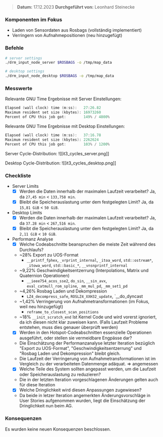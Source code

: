 
>  **Datum:** 17.12.2023
>  **Durchgeführt von:** Leonhard Steinecke

### Komponenten im Fokus
- Laden von Sensordaten aus Rosbags (vollständig implementiert)
- Verringern von Aufnahmepositionen (neu hinzugefügt)

### Befehle

```bash
# server settings
./drm_input_node_server $ROSBAGS -o /tmp/map_data

# desktop settings
./drm_input_node_desktop $ROSBAGS -o /tmp/map_data
```

### Messwerte

Relevante GNU Time Ergebnisse mit Server Einstellungen:
```go
Elapsed (wall clock) time (m:ss):   27:26.82
Maximum resident set size (kbytes): 16973260
Percent of CPU this job got:        149% / 4800%
```

Relevante GNU Time Ergebnisse mit Desktop Einstellungen:
```go
Elapsed (wall clock) time (m:ss):   37:16.78
Maximum resident set size (kbytes): 2262624
Percent of CPU this job got:        103% / 1200%
```

Server Cycle-Distribution:
![[it3_cycles_server.png]]

Desktop Cycle-Distribution:
![[it3_cycles_desktop.png]]
		
### Checkliste
- Server Limits
	- [x] Werden die Daten innerhalb der maximalen Laufzeit verarbeitet?
		Ja, da `27,45 min` < `133,758 min`.
	- [x] Bleibt die Speicherauslastung unter dem festgelegten Limit?
		Ja, da `15,81 GiB` < `50 GiB`.
- Desktop Limits
	- [x] Werden die Daten innerhalb der maximalen Laufzeit verarbeitet?
		Ja, da `37.28 min` < `267,516 min`.
	- [x] Bleibt die Speicherauslastung unter dem festgelegten Limit?
		Ja, da `2,11 GiB` < `10 GiB`.
- Performanz Analyse
	- [x] Welche Codeabschnitte beanspruchen die meiste Zeit während des Durchlaufs?
	- ~28%  Export zu UOS-Format
		- `__printf_fphex`, `_vrprint_internal`, `_itoa_word`, `std::ostream*`, `_itowa_word`, `std::basic_*`, `__vnsnprintf_internal`  
	-  ~9,22% Geschwindigkeitsentzerrung (Interpolations, Matrix und Quaternion Operationen)
		- `__ieee754_acos_sse2`, `do_sin`, `__sin_avx`,  `eval_catmull_rom_spline`, `_mm_mul_pd`, `_mm_set1_pd` 
	- ~4,26% Rosbag Laden und Dekompression
		-  `LZ4_decompress_safe`, `ROSLZ4_XXH32_update`, `__do_dyncast
	- ~1,42% Verringerung von Aufnahmetransformationen (im Fokus, weil neu hinzugefügt)
		- `reframe_to_closest_scan_positions`
	- ~18% `__init_scratch_end` Ist Kernel Code und wird vorerst ignoriert, da ich diesen nicht klar zuweisen kann. (Falls Laufzeit Probleme entstehen, muss dies genauer überprüft werden)
	- [x] Werden in den Hotspot-Codeabschnitten essenzielle Operationen ausgeführt, oder stellen sie vermeidbare Engpässe dar?
	- Die Einschätzung der Performanzanalyse letzter Iteration bezüglich "Export zu UOS-Format", "Geschwindigkeitsentzerrung" und "Rosbag Laden und Dekompression" bleibt gleich.
	- Die Laufzeit der Verringerung von Aufnahmetransformationen ist im Vergleich zu der verarbeiteten Datenmenge adäquat. => angemessen
	- [x] Welche Teile des System sollten angepasst werden, um die Laufzeit oder Speicherauslastung zu reduzieren?
	- Die in der letzten Iteration vorgeschlagenen Änderungen gelten auch für diese Iteration
	- [x] Welche Dringlichkeit wird diesen Anpassungen zugewiesen?
	- Da beide in letzer Iteration angemerkten Änderungsvorschläge in User Stories aufgenommen wurden, liegt die Einschätzung der Dringlichkeit nun beim AG.

### Konsequenzen

Es wurden keine neuen Konsequenzen beschlossen.
